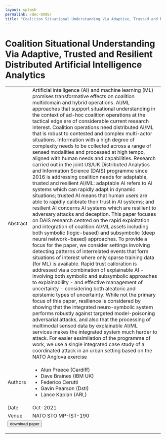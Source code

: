 ```yaml
---
layout: splash
permalink: /doc-8005/
title: "Coalition Situational Understanding Via Adaptive, Trusted and Resilient Distributed Artificial Intelligence Analytics"
---
```


# Coalition Situational Understanding Via Adaptive, Trusted and Resilient Distributed Artificial Intelligence Analytics

<table>
    <tbody>
    <tr>
        <td>Abstract</td>
        <td>
            Artificial intelligence (AI) and machine learning (ML) promises transformative effects on coalition multidomain and hybrid operations. AI/ML approaches that support situational understanding in the context of ad-hoc coalition operations at the tactical edge are of considerable current research interest. Coalition operations need distributed AI/ML that is robust to contested and complex multi-actor situations. Information with a high degree of complexity needs to be collected across a range of sensed modalities and processed at high tempo, aligned with human needs and capabilities. Research carried out in the joint US/UK Distributed Analytics and Information Science (DAIS) programme since 2016 is addressing coalition needs for adaptable, trusted and resilient AI/ML: adaptable AI refers to AI systems which can rapidly adapt in dynamic situations; trusted AI means that human users are able to rapidly calibrate their trust in AI systems; and resilient AI concerns AI systems which are resilient to adversary attacks and deception.
            This paper focuses on DAIS research centred on the rapid exploitation and integration of coalition AI/ML assets including both symbolic (logic-based) and subsymbolic (deep neural network-based) approaches. To provide a focus for the paper, we consider settings involving detecting patterns of interrelated events that form situations of interest where only sparse training data (for ML) is available. Rapid trust calibration is addressed via a combination of explainable AI - involving both symbolic and subsymbolic approaches to explainability - and effective management of uncertainty - considering both aleatoric and epistemic types of uncertainty. While not the primary focus of this paper, resilience is considered by showing that the integrated neuro-symbolic system performs robustly against targeted model-poisoning adversarial attacks, and also that the processing of multimodal sensed data by explainable AI/ML services makes the integrated system much harder to attack. For easier assimilation of the programme of work, we use a single integrated case study of a coordinated attack in an urban setting based on the NATO Anglova exercise
        </td>
    </tr>
    <tr>
        <td>Authors</td>
        <td>
            <ul>
                <li>Alun Preece (Cardiff)</li>
                <li>Dave Braines (IBM UK)</li>
                <li>Federico Cerutti</li>
                <li>Gavin Pearson (Dstl)</li>
                <li>Lance Kaplan (ARL)</li>
            </ul>
        </td>
    </tr>
    <tr>
        <td>Date</td>
        <td>Oct-2021</td>
    </tr>
    <tr>
        <td>Venue</td>
        <td>NATO STO MP-IST-190</td>
    </tr>
    <tr>
        <td colspan="2">
            <form method="get" action="https://www.sto.nato.int/publications/STO%20Meeting%20Proceedings/STO-MP-IST-190/MP-IST-190-05.pdf">
                <button type="submit">download paper</button>
            </form>
        </td>
    </tr>
    </tbody>
</table>
